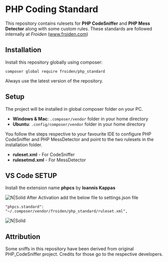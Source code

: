 # PHP Coding Standard
This repository contains rulesets for **PHP CodeSniffer** and **PHP Mess Detector** along with some custom rules. These standards are followed internally at *Froiden* (www.froiden.com)

## Installation
Install this repository globally using composer:

	composer global require froiden/php_standard

Always use the latest version of the repository.

## Setup
The project will be installed in global composer folder on your PC. 
* **Windows & Mac**: `.composer/vendor` folder in your home directory
* **Ubuntu**: `.config/composer/vendor` folder in your home directory

You follow the steps respective to your favourite IDE to configure PHP CodeSniffer and PHP MessDetector and point to the two rulesets in the installation folder.
* **ruleset.xml** - For CodeSniffer
* **rulesetmd.xml** - For MessDetector


## VS Code SETUP
Install the extension name **phpcs** by **Ioannis Kappas**

![N|Solid](https://public.froid.works/phpcsvs-2.png)
After Activation add the below file to settings.json file

	"phpcs.standard": "~/.composer/vendor/froiden/php_standard/ruleset.xml", 


  ![N|Solid](https://public.froid.works/vs-settings.png) 


## Attribution
Some sniffs in this repository have been derived from original PHP_CodeSniffer project. Credits for those go to the respective developers.
